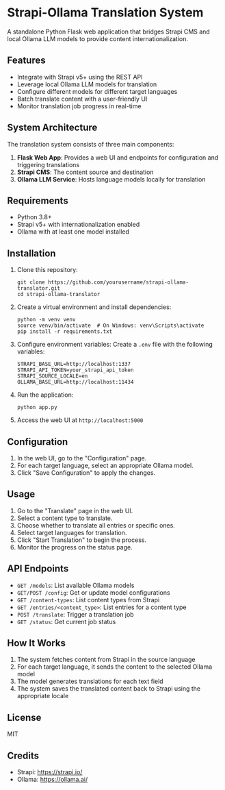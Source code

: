 # Strapi-Ollama Translation System

A standalone Python Flask web application that bridges Strapi CMS and local Ollama LLM models to provide content internationalization.

## Features

- Integrate with Strapi v5+ using the REST API
- Leverage local Ollama LLM models for translation
- Configure different models for different target languages
- Batch translate content with a user-friendly UI
- Monitor translation job progress in real-time

## System Architecture

The translation system consists of three main components:

1. **Flask Web App**: Provides a web UI and endpoints for configuration and triggering translations
2. **Strapi CMS**: The content source and destination
3. **Ollama LLM Service**: Hosts language models locally for translation

## Requirements

- Python 3.8+
- Strapi v5+ with internationalization enabled
- Ollama with at least one model installed

## Installation

1. Clone this repository:
   ```
   git clone https://github.com/yourusername/strapi-ollama-translator.git
   cd strapi-ollama-translator
   ```

2. Create a virtual environment and install dependencies:
   ```
   python -m venv venv
   source venv/bin/activate  # On Windows: venv\Scripts\activate
   pip install -r requirements.txt
   ```

3. Configure environment variables:
   Create a `.env` file with the following variables:
   ```
   STRAPI_BASE_URL=http://localhost:1337
   STRAPI_API_TOKEN=your_strapi_api_token
   STRAPI_SOURCE_LOCALE=en
   OLLAMA_BASE_URL=http://localhost:11434
   ```

4. Run the application:
   ```
   python app.py
   ```

5. Access the web UI at `http://localhost:5000`

## Configuration

1. In the web UI, go to the "Configuration" page.
2. For each target language, select an appropriate Ollama model.
3. Click "Save Configuration" to apply the changes.

## Usage

1. Go to the "Translate" page in the web UI.
2. Select a content type to translate.
3. Choose whether to translate all entries or specific ones.
4. Select target languages for translation.
5. Click "Start Translation" to begin the process.
6. Monitor the progress on the status page.

## API Endpoints

- `GET /models`: List available Ollama models
- `GET/POST /config`: Get or update model configurations
- `GET /content-types`: List content types from Strapi
- `GET /entries/<content_type>`: List entries for a content type
- `POST /translate`: Trigger a translation job
- `GET /status`: Get current job status

## How It Works

1. The system fetches content from Strapi in the source language
2. For each target language, it sends the content to the selected Ollama model
3. The model generates translations for each text field
4. The system saves the translated content back to Strapi using the appropriate locale

## License

MIT

## Credits

- Strapi: https://strapi.io/
- Ollama: https://ollama.ai/